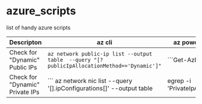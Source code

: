 # azure_scripts
list of handy azure scripts

Descripton|az cli| az powershell module|
--|--|--|
Check for "Dynamic" Public IPs|```az network public-ip list --output table  --query "[?publicIpAllocationMethod=='Dynamic']" ```|```Get-AzPublicIpAddress | select-object Name,ResourceGroupName,Location,IpAddress,PublicIpAllocationMethod | Where-Object {$_.PublicIpAllocationMethod -eq "Dynamic"} | ft ```|
Check for "Dynamic" Private IPs|``` az network nic list --query '[].ipConfigurations[]'  --output table | egrep -i 'PrivateIpAllocationMethod | *---* | dynamic' ```|``` Get-AzNetworkInterface | select-object -expandproperty IpConfigurations |select-object Name,PrivateIpAddress,PrivateIpAllocationMethod | Where-Object {$_.PrivateIpAllocationMethod -eq "Dynamic"} ```|
